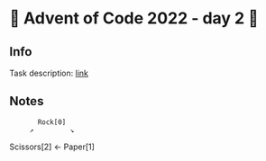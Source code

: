 # 🎄 Advent of Code 2022 - day 2 🎄

## Info

Task description: [link](https://adventofcode.com/2022/day/2)

## Notes

           Rock[0]
         ↗         ↘
   Scissors[2] ← Paper[1]
